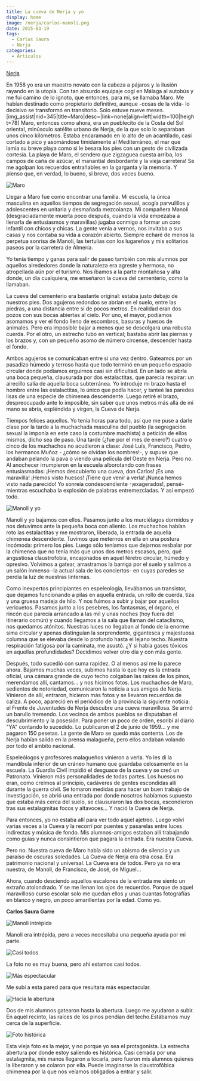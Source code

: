 ```yaml
---
title: La cueva de Nerja y yo
display: home
image: /nerja/carlos-manoli.png
date: 2015-03-19
tags:
  - Carlos Saura
  - Nerja
categories:
  - Artículos
---
```

<social-share />
<a href="http://servicios.diariosur.es/barrios/nerja.htm">Nerja</a>

En 1958 yo era un maestro novato con la cabeza a pájaros y la ilusión rayando en la utopía. Con tan absurdo equipaje cogí en Málaga al autobús <!-- more -->y me fui camino de lo ignoto, que entonces, para mi, se llamaba Maro. Me habían destinado como propietario definitivo, aunque -cosas de la vida- lo decisivo se transformó en transitorio. Solo estuve
nueve meses.
[img_assist|nid=345|title=Maro|desc=|link=none|align=left|width=100|height=78]
Maro, entonces como ahora, era un pueblecito de la Costa del Sol oriental, minúsculo satélite urbano de Nerja, de la que solo lo separaban unos cinco kilómetros. Estaba encaramado en lo alto de un acantilado, casi cortado a pico y asomándose tímidamente al Mediterráneo, el mar que lamía su breve playa como si le besara los pies con un gesto de civilizada cortesía. La playa de Maro, el sendero que zigzaguea cuesta arriba, los campos de caña de azúcar, el manantial desbordante y la vieja carretera! Se me agolpan los recuerdos entrañables en la garganta y la memoria. Y pienso que, en verdad, lo bueno, si breve, dos veces bueno.

![Maro](/nerja/maro.jpg)

Llegar a Maro fue como encontrar una familia. Mi escuela, la única masculina en aquellos tiempos de segregación sexual, acogía parvulillos y adolescentes en unitaria y desmañada mezcolanza. Mi compañera Manoli (desgraciadamente muerta poco después, cuando la vida empezaba a llenarla de entusiasmos y maravillas) jugaba conmigo a formar un coro infantil con chicos y chicas. La gente venia a vernos, nos invitaba a sus casas y nos contaba su vida a corazón  abierto. Siempre echaré de menos la perpetua sonrisa de Manoli, las tertulias con los lugareños y mis solitarios paseos por la carretera de Almería.

Yo tenía tiempo y ganas para salir de paseo también con mis alumnos por aquellos alrededores donde la naturaleza era agreste y hermosa, no atropellada aún por el turismo. Nos íbamos a la parte montañosa y alta donde, un día cualquiera, me enseñaron la cueva del cementerio, como la llamaban.

La cueva del cementerio era bastante original: estaba justo debajo de nuestros pies. Dos agujeros redondos se abrían en el suelo, entre las piedras, a una distancia entre si de pocos metros. En realidad eran dos pozos con sus bocas abiertas al cielo. Por uno, el mayor, podíamos asomamos y ver el fondo lleno de escombros, basuras y huesos de animales. Pero era imposible bajar a menos que se descolgara una robusta cuerda. Por el otro, un estrecho tubo en vertical; bastaba abrir las piernas y los brazos y, con un pequeño asomo de número circense, descender hasta el fondo.

Ambos agujeros se comunicaban entre si una vez dentro. Gateamos por un pasadizo húmedo y terroso hasta que todo terminó en un pequeño espacio circular donde podíamos erguirnos casi sin dificultad. En un lado se abría una boca pequeña, clausurada por dos estalactitas, que parecía respirar: un airecillo salía de aquella boca subterránea. Yo introduje mi brazo hasta el hombro entre las estalactitas, lo único que podía hacer, y tanteé las paredes lisas de una especie de chimenea descendente. Luego retiré el brazo, despreocupado ante lo imposible, sin saber que unos metros más allá de mi mano se abría, espléndida y virgen, la Cueva de Nerja.

Tiempos felices aquellos. Yo tenía horas para todo, así que me puse a darle clase por la tarde a la muchachada masculina del pueblo (la segregación sexual la imponía en este caso la costumbre machista) a petición de ellos mismos, dicho sea de paso. Una tarde (¿fue por el mes de enero?) cuatro o cinco de los muchachos no acudieron a clase: José Luís, Francisco, Pedro, los hermanos Muñoz - ¿cómo se olvidan los nombres!-, y supuse que andaban pelando la pava o viendo una película del Oeste en Nerja. Pero no. Al anochecer irrumpieron en la escuela alborotando con frases entusiasmadas: ¡Hemos descubierto una cueva, don Carlos! ¡Es una maravilla! ¡Hemos visto huesos! ¡Tiene que venir a verla! ¡Nunca hemos visto nada parecido! Yo sonreía condescendiente -¡exagerados!, pensé- mientras escuchaba la explosión de palabras entremezcladas. Y así empezó todo.

![Manoli y yo](/nerja/carlos-manoli-s.png)

Manoli y yo bajamos con ellos. Pasamos junto a los murciélagos dormidos y nos detuvimos ante la pequeña boca con aliento. Los muchachos habían roto las estalactitas y me mostraron, liberada, la entrada de aquella chimenea descendente. Tuvimos que meternos en ella en una postura incómoda: primero los pies. Luego sólo teníamos que dejarnos resbalar por la chimenea que no tenía más que unos dos metros escasos, pero, qué angustiosa claustrofobia, encajonados en aquel féretro circular, húmedo y opresivo. Volvimos a gatear, arrastramos la barriga por el suelo y salimos a un salón inmenso -la actual sala de los conciertos- en cuyas paredes se perdía la luz de nuestras linternas.

Como inexpertos principiantes en espeleología, llevábamos un transistor, que dejamos funcionando a pilas en aquella entrada, un rollo de cuerda, tiza y una gruesa madeja de hilo. Y nos fuimos a subir y bajar por aquellos vericuetos. Pasamos junto a los pesebres, los fantasmas, el órgano, el rincón que parecía arrancado a las mil y unas noches (hoy fuera del itinerario común) y cuando llegamos a la sala que llaman del cataclismo, nos quedamos atónitos. Nuestras luces no llegaban al fondo de la enorme sima circular y apenas distinguían la sorprendente, gigantesca y majestuosa columna que se elevaba desde lo profundo hasta el lejano techo. Nuestra respiración fatigosa por la caminata, me asustó. ¿Y si había gases tóxicos en aquellas profundidades? Decidimos volver otro día y con más gente.

Después, todo sucedió con suma rapidez. O al menos así me lo parece ahora. Bajamos muchas veces, subimos hasta lo que hoy es la entrada oficial, una cámara grande de cuyo techo colgaban las raíces de los pinos, merendamos allí, cantamos... y nos hicimos fotos. Los muchachos de Maro, sedientos de notoriedad, comunicaron la noticia a sus amigos de Nerja. Vinieron de allí, entraron, hicieron más fotos y se llevaron recuerdos de caliza. A poco, apareció en el periódico de la provincia la siguiente
noticia: el Frente de Juventudes de Nerja descubre una cueva maravillosa. Se armó un barullo tremendo. Los vecinos de ambos pueblos se disputaban el descubrimiento y la posesión. Para poner un poco de orden, escribí al diario "YA" contando lo sucedido. Lo publicaron el 2 de junio de 1959... y me pagaron 150 pesetas. La gente de Maro se quedó más contenta. Los de Nerja habían salido en la prensa malagueña, pero ellos andaban volando por todo el ámbito nacional.

Espeleólogos y profesores malagueños vinieron a verla. Yo les di la mandíbula inferior de un cráneo humano que guardaba celosamente en la escuela. La Guardia Civil impidió el desguace de la cueva y se creó un Patronato. Vinieron más personalidades de todas partes. Los huesos no eran, como creímos al principio, cadáveres de gentes escondidas allí durante la guerra civil. Se tomaron medidas para hacer un buen trabajo de investigación, se abrió una entrada por donde nosotros habíamos supuesto que estaba más cerca del suelo, se clausuraron las dos bocas, escondieron tras sus estalagmitas focos y altavoces... Y nació la Cueva de Nerja.

Para entonces, yo no estaba allí para ver todo aquel ajetreo. Luego volví varias veces a la Cueva y la recorrí por puentes y pasarelas entre luces indirectas y música de fondo. Mis alumnos-amigos estaban allí trabajando como guías y nunca consintieron que pagara la entrada. Era nuestra Cueva.

Pero no. Nuestra cueva de Maro había sido un abismo de silencio y un paraíso de oscuras soledades. La Cueva de Nerja era otra cosa. Era patrimonio nacional y universal. La Cueva era de todos. Pero ya no era nuestra, de Manoli, de Francisco, de José, de Miguel...

Ahora, cuando desciendo aquellos escalones de la entrada me siento un extraño atolondrado. Y se me llenan los ojos de recuerdos. Porque de aquel maravilloso curso escolar solo me quedan ellos y unas cuantas fotografías en blanco y negro, un poco amarillentas por la edad. Como yo.

**Carlos Saura Garre**

![Manoli intrépida](/nerja/manoli-intrepida.png)

Manoli era intrépida, pero a veces necesitaba una pequeña ayuda por mi parte.

![Casi todos](/nerja/casi-todos.png)

La foto no es muy buena, pero ahí estamos casi todos.

![Más espectacular](/nerja/mas-espectacular.png)

Me subí a esta pared para que resultara más espectacular.

![Hacia la abertura](/nerja/hacia-la-abertura.png)

Dos de mis alumnos gatearon hasta la abertura. Luego me ayudaron a subir. En aquel recinto, las raíces de los pinos pendían del techo.Estábamos muy cerca de la superficie.

![Foto histórica](/nerja/foto-historica.png)

Esta vieja foto es la mejor, y no porque yo sea el protagonista. La estrecha abertura por donde estoy saliendo es histórica. Casi cerrada por una estalagmita, mis manos llegaron a tocarla, pero fueron mis alumnos quienes la liberaron y se colaron por ella. Puede imaginarse la claustrofóbica chimenea por la que nos veíamos obligados a entrar y salir.
